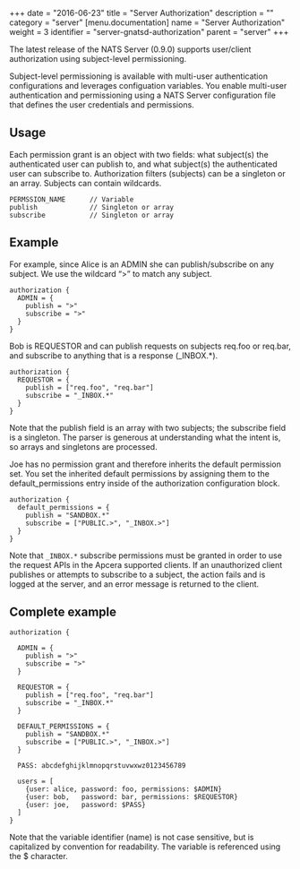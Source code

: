+++
date = "2016-06-23"
title = "Server Authorization"
description = ""
category = "server"
[menu.documentation]
  name = "Server Authorization"
  weight = 3
  identifier = "server-gnatsd-authorization"
  parent = "server"
+++

The latest release of the NATS Server (0.9.0) supports user/client authorization using subject-level permissioning.

Subject-level permissioning is available with multi-user authentication configurations and leverages configuation variables. You enable multi-user authentication and permissioning using a NATS Server configuration file that defines the user credentials and permissions.

## Usage

Each permission grant is an object with two fields: what subject(s) the authenticated user can publish to, and what subject(s) the authenticated user can subscribe to. Authorization filters (subjects) can be a singleton or an array. Subjects can contain wildcards.

```
PERMSSION_NAME      // Variable
publish             // Singleton or array
subscribe           // Singleton or array
```

## Example

For example, since Alice is an ADMIN she can publish/subscribe on any subject. We use the wildcard “>” to match any subject.

```
authorization {
  ADMIN = {
    publish = ">"
    subscribe = ">"
  }
}
```

Bob is REQUESTOR and can publish requests on subjects req.foo or req.bar, and subscribe to anything that is a response (_INBOX.*).

```
authorization {
  REQUESTOR = {
    publish = ["req.foo", "req.bar"]
    subscribe = "_INBOX.*"
  }
}
```

Note that the publish field is an array with two subjects; the subscribe field is a singleton. The parser is generous at understanding what the intent is, so arrays and singletons are processed.

Joe has no permission grant and therefore inherits the default permission set. You set the inherited default permissions by assigning them to the default_permissions entry inside of the authorization configuration block.

```
authorization {
  default_permissions = {
    publish = "SANDBOX.*"
    subscribe = ["PUBLIC.>", "_INBOX.>"]
  }
}
```

Note that `_INBOX.*` subscribe permissions must be granted in order to use the request APIs in the Apcera supported clients. If an unauthorized client publishes or attempts to subscribe to a subject, the action fails and is logged at the server, and an error message is returned to the client.

## Complete example

```
authorization {
  
  ADMIN = {
    publish = ">"
    subscribe = ">"
  }
  
  REQUESTOR = {
    publish = ["req.foo", "req.bar"]
    subscribe = "_INBOX.*"
  }
  
  DEFAULT_PERMISSIONS = {
    publish = "SANDBOX.*"
    subscribe = ["PUBLIC.>", "_INBOX.>"]
  }
  
  PASS: abcdefghijklmnopqrstuvwxwz0123456789
  
  users = [
    {user: alice, password: foo, permissions: $ADMIN}
    {user: bob,   password: bar, permissions: $REQUESTOR}
    {user: joe,   password: $PASS}
  ]
}
```

Note that the variable identifier (name) is not case sensitive, but is capitalized by convention for readability. The variable is referenced using the $ character.